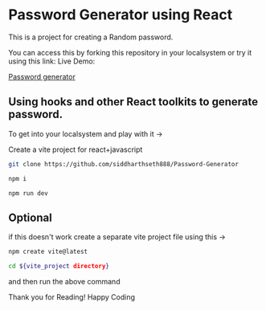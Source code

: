 # Password Generator using React

This is a project for creating a Random password.

You can access this by forking this repository in your localsystem or try it using this link:
Live Demo:

[Password generator](password-generator-eta-blush.vercel.app)

## Using hooks and other React toolkits to generate password.

To get into your localsystem and play with it ->

Create a vite project for react+javascript


```bash
git clone https://github.com/siddharthseth888/Password-Generator
```

```bash
npm i
```

```
npm run dev
```

## Optional

if this doesn't work create a separate vite project file using this ->

```bash
npm create vite@latest
```

```bash
cd ${vite_project directory}
```
and then run the above command

Thank you for Reading!
Happy Coding
